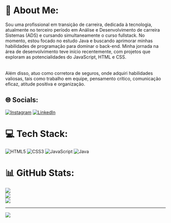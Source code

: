 # 💫 About Me:
Sou uma profissional em transição de carreira, dedicada à tecnologia, atualmente no terceiro período em Análise e Desenvolvimento de carreira Sistemas (ADS) e cursando simultaneamente o curso fullstack. No momento, estou focado no estudo Java e buscando aprimorar minhas habilidades de programação para dominar o back-end. Minha jornada na área de desenvolvimento teve início recentemente, com projetos que exploram as potencialidades do JavaScript, HTML e CSS.<br><br><br>Além disso, atuo como corretora de seguros, onde adquiri habilidades valiosas, tais como trabalho em equipe, pensamento crítico, comunicação eficaz, atitude positiva e organização.


## 🌐 Socials:
[![Instagram](https://img.shields.io/badge/Instagram-%23E4405F.svg?logo=Instagram&logoColor=white)](https://instagram.com/priscillamirandaa) [![LinkedIn](https://img.shields.io/badge/LinkedIn-%230077B5.svg?logo=linkedin&logoColor=white)](https://linkedin.com/in/www.linkedin.com/in/priscilla-miranda-a77684220) 

# 💻 Tech Stack:
![HTML5](https://img.shields.io/badge/html5-%23E34F26.svg?style=for-the-badge&logo=html5&logoColor=white) ![CSS3](https://img.shields.io/badge/css3-%231572B6.svg?style=for-the-badge&logo=css3&logoColor=white) ![JavaScript](https://img.shields.io/badge/javascript-%23323330.svg?style=for-the-badge&logo=javascript&logoColor=%23F7DF1E) ![Java](https://img.shields.io/badge/java-%23ED8B00.svg?style=for-the-badge&logo=openjdk&logoColor=white)
# 📊 GitHub Stats:
![](https://github-readme-stats.vercel.app/api?username=priscilla-miranda&theme=dark&hide_border=true&include_all_commits=false&count_private=true)<br/>
![](https://github-readme-streak-stats.herokuapp.com/?user=priscilla-miranda&theme=dark&hide_border=true)<br/>
![](https://github-readme-stats.vercel.app/api/top-langs/?username=priscilla-miranda&theme=dark&hide_border=true&include_all_commits=false&count_private=true&layout=compact)

---
[![](https://visitcount.itsvg.in/api?id=priscilla-miranda&icon=0&color=0)](https://visitcount.itsvg.in)

<!-- Proudly created with GPRM ( https://gprm.itsvg.in ) -->